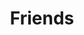 ---
title: Friends
date:
layout: links
github:
    name: ElderJames
    followers: true
    following: true
    self: true
---